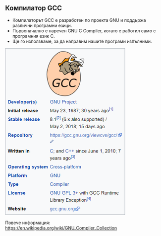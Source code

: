 ## Компилатор GCC

- Компилаторът GCC е разработен по проекта GNU и поддържа различни програмни езици.
- Първоначално е наречен GNU C Compiler, когато е работил само с програмния език C.
- Ще го използваме, за да направим нашите програми изпълними.

![02.png](02.png) 

Повече информация: https://en.wikipedia.org/wiki/GNU_Compiler_Collection
